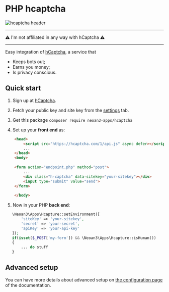 # PHP hcaptcha 

![hcaptcha header](https://hcaptcha.com/static/img/hcaptcha-og_img.png)

---

:warning: I'm not affiliated in any way with hCaptcha :warning:

---

Easy integration of [hCaptcha](https://hcaptcha.com), a service that 

- Keeps bots out;
- Earns you money;
- Is privacy conscious.

## Quick start

1. Sign up at [hCaptcha](https://hcaptcha.com).

2. Fetch your public key and site key from the [settings](https://dashboard.hcaptcha.com/settings) tab.

3. Get this package `composer require neoan3-apps/hcaptcha`

4. Set up your **front end** as:

```html
    <head>
        <script src="https://hcaptcha.com/1/api.js" async defer></script>
        ...
    </head>
    <body>
    
    <form action="endpoint.php" method="post">
        ...
        <div class="h-captcha" data-sitekey="your-sitekey"></div>
        <input type="submit" value="send">
    </form>
    
    </body>
```

5. Now in your PHP **back end**:

```php
   \Neoan3\Apps\Hcapture::setEnvironment([
       'siteKey' => 'your-sitekey',
       'secret' => 'your-secret',
       'apiKey' => 'your-api-key'
   ]); 
   if(isset($_POST['my-form']) && \Neoan3\Apps\Hcapture::isHuman())
   {
       ... do stuff
   }
```
    
## Advanced setup

You can have more details about advanced setup on [the configuration page](https://docs.hcaptcha.com/configuration) of the documentation.

